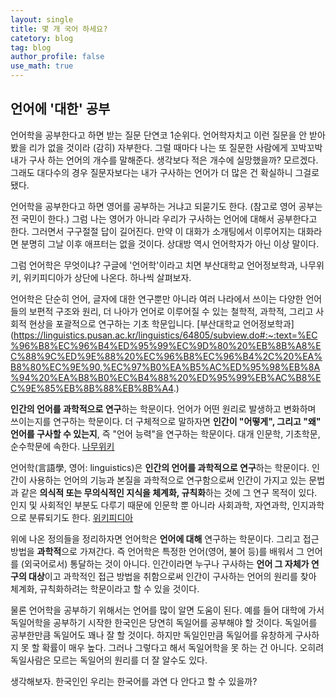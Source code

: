 ```yaml
---
layout: single
title: 몇 개 국어 하세요?
catetory: blog
tag: blog
author_profile: false
use_math: true
---
```



## 언어에 '대한' 공부

언어학을 공부한다고 하면 받는 질문 단연코 1순위다. 언어학자치고 이런 질문을 안 받아 봤을 리가 없을 것이라 (감히) 자부한다.
그럴 때마다 나는 또 질문한 사람에게 꼬박꼬박 내가 구사 하는 언어의 개수를 말해준다.
생각보다 적은 개수에 실망했을까? 모르겠다.
그래도 대다수의 경우 질문자보다는 내가 구사하는 언어가 더 많은 건 확실하니 그걸로 됐다.

언어학을 공부한다고 하면 영어를 공부하는 거냐고 되묻기도 한다. (참고로 영어 공부는 전 국민이 한다.)
그럼 나는 영어가 아니라 우리가 구사하는 언어에 대해서 공부한다고 한다. 그러면서 구구절절 답이 길어진다.
만약 이 대화가 소개팅에서 이루어지는 대화라면 분명히 그날 이후 애프터는 없을 것이다. 상대방 역시 언어학자가 아닌 이상 말이다.

그럼 언어학은 무엇이냐? 구글에 '언어학'이라고 치면 부산대학교 언어정보학과, 나무위키, 위키피디아가 상단에 나온다. 하나씩 살펴보자.

언어학은 단순히 언어, 글자에 대한 연구뿐만 아니라 여러 나라에서 쓰이는 다양한 언어들의 보편적 구조와 원리, 더 나아가 언어로 이루어질 수 있는 철학적, 과학적, 그리고 사회적 현상을 포괄적으로 연구하는 기초 학문입니다. 
[부산대학교 언어정보학과] (https://linguistics.pusan.ac.kr/linguistics/64805/subview.do#:~:text=%EC%96%B8%EC%96%B4%ED%95%99%EC%9D%80%20%EB%8B%A8%EC%88%9C%ED%9E%88%20%EC%96%B8%EC%96%B4%2C%20%EA%B8%80%EC%9E%90,%EC%97%B0%EA%B5%AC%ED%95%98%EB%8A%94%20%EA%B8%B0%EC%B4%88%20%ED%95%99%EB%AC%B8%EC%9E%85%EB%8B%88%EB%8B%A4.)


**인간의 언어를 과학적으로 연구**하는 학문이다. 언어가 어떤 원리로 발생하고 변화하며 쓰이는지를 연구하는 학문이다. 더 구체적으로 말하자면 **인간이 "어떻게", 그리고 "왜" 언어를 구사할 수 있는지**, 즉 "언어 능력"을 연구하는 학문이다. 대개 인문학, 기초학문, 순수학문에 속한다.
[나무위키](https://namu.wiki/w/%EC%96%B8%EC%96%B4%ED%95%99)


언어학(言語學, 영어: linguistics)은 **인간의 언어를 과학적으로 연구**하는 학문이다. 인간이 사용하는 언어의 기능과 본질을 과학적으로 연구함으로써 인간이 가지고 있는 문법과 같은 **의식적 또는 무의식적인 지식을 체계화, 규칙화**하는 것에 그 연구 목적이 있다. 인지 및 사회적인 부분도 다루기 때문에 인문학 뿐 아니라 사회과학, 자연과학, 인지과학으로 분류되기도 한다.
[위키피디아](https://ko.wikipedia.org/wiki/%EC%96%B8%EC%96%B4%ED%95%99)

위에 나온 정의들을 정리하자면 언어학은 **언어에 대해** 연구하는 학문이다. 그리고 접근 방법을 **과학적**으로 가져간다. 즉 언어학은 특정한 언어(영어, 불어 등)를 배워서 그 언어를 (외국어로서) 통달하는 것이 아니다. 인간이라면 누구나 구사하는 **언어 그 자체가 연구의 대상**이고 과학적인 접근 방법을 취함으로써 인간이 구사하는 언어의 원리를 찾아 체계화, 규칙화하려는 학문이라고 할 수 있을 것이다.

물론 언어학을 공부하기 위해서는 언어를 많이 알면 도움이 된다. 예를 들어 대학에 가서 독일어학을 공부하기 시작한 한국인은 당연히 독일어를 공부해야 할 것이다. 독일어를 공부한만큼 독일어도 꽤나 잘 할 것이다. 하지만 독일인만큼 독일어를 유창하게 구사하지 못 할 확률이 매우 높다. 그러나 그렇다고 해서 독일어학을 못 하는 건 아니다. 오히려 독일사람은 모르는 독일어의 원리를 더 잘 알수도 있다.

생각해보자.
한국인인 우리는 한국어를 과연 다 안다고 할 수 있을까?
